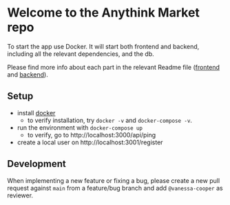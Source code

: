 # Welcome to the Anythink Market repo

To start the app use Docker. It will start both frontend and backend, including all the relevant dependencies, and the db.

Please find more info about each part in the relevant Readme file ([frontend](frontend/readme.md) and [backend](backend/README.md)).

## Setup

- install [docker](https://docs.docker.com/get-docker/) 
  - to verify installation, try `docker -v` and `docker-compose -v`.
- run the environment with `docker-compose up`
  - to verify, go to http://localhost:3000/api/ping
- create a local user on http://localhost:3001/register


## Development

When implementing a new feature or fixing a bug, please create a new pull request against `main` from a feature/bug branch and add `@vanessa-cooper` as reviewer.
